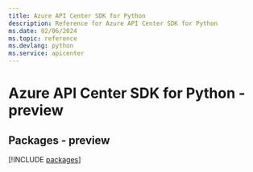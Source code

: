 ```yaml
---
title: Azure API Center SDK for Python
description: Reference for Azure API Center SDK for Python
ms.date: 02/06/2024
ms.topic: reference
ms.devlang: python
ms.service: apicenter
---
```

# Azure API Center SDK for Python - preview
## Packages - preview
[!INCLUDE [packages](api-center-index.md)]